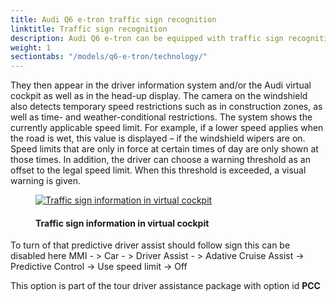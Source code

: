 ```yaml
---
title: Audi Q6 e-tron traffic sign recognition
linktitle: Traffic sign recognition
description: Audi Q6 e-tron can be equipped with traffic sign recognition. Camera-based traffic sign recognition detects traffic signs such as speed limit signs (including digital signs), no passing zones, entry restriction signs and other auxiliary signs, and it shows them to the driver in graphic form.
weight: 1
sectiontabs: "/models/q6-e-tron/technology/"
---
```

<!-- markdownlint-disable MD033 -->

They then appear in the driver information system and/or the Audi virtual cockpit as well as in the head-up display. The camera on the windshield also detects temporary speed restrictions such as in construction zones, as well as time- and weather-conditional restrictions. The system shows the currently applicable speed limit. For example, if a lower speed applies when the road is wet, this value is displayed – if the windshield wipers are on. Speed limits that are only in force at certain times of day are only shown at those times. In addition, the driver can choose a warning threshold as an offset to the legal speed limit. When this threshold is exceeded, a visual warning is given.

<figure>
    <a href="https://media.electrichasgoneaudi.net/multimedia/models/e-tron/technology/drivingassistance/trafficsignrecognition/virtualcockpit.jpg">
        <img src="https://media.electrichasgoneaudi.net/multimedia/models/e-tron/technology/drivingassistance/trafficsignrecognition/virtualcockpits.jpg"
        class="img-fluid" alt="Traffic sign information in virtual cockpit" title="Traffic sign information in virtual cockpit">
    </a>
    <figcaption><h4>Traffic sign information in virtual cockpit</h4></figcaption>
</figure>

To turn of that predictive driver assist should follow sign this can be disabled here  MMI - > Car - > Driver Assist - > Adative Cruise Assist ->  Predictive Control -> Use speed limit -> Off

This option is part of the tour driver assistance package with option id **PCC**

